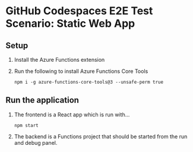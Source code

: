 # GitHub Codespaces E2E Test Scenario: Static Web App

## Setup

1. Install the Azure Functions extension

1. Run the following to install Azure Functions Core Tools

    ```
    npm i -g azure-functions-core-tools@3 --unsafe-perm true
    ```

## Run the application

1. The frontend is a React app which is run with...

    ```
    npm start
    ```

1.  The backend is a Functions project that should be started from the run and debug panel.